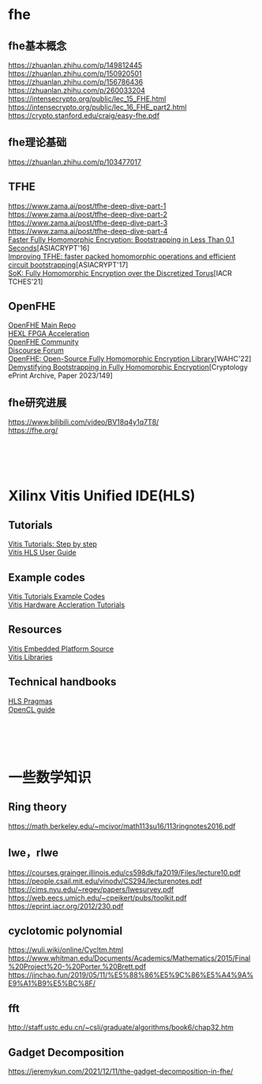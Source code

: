 # fhe

## fhe基本概念

https://zhuanlan.zhihu.com/p/149812445</br>
https://zhuanlan.zhihu.com/p/150920501</br>
https://zhuanlan.zhihu.com/p/156786436</br>
https://zhuanlan.zhihu.com/p/260033204</br>
https://intensecrypto.org/public/lec_15_FHE.html</br>
https://intensecrypto.org/public/lec_16_FHE_part2.html</br>
https://crypto.stanford.edu/craig/easy-fhe.pdf</br>

## fhe理论基础

https://zhuanlan.zhihu.com/p/103477017</br>

## TFHE
https://www.zama.ai/post/tfhe-deep-dive-part-1</br>
https://www.zama.ai/post/tfhe-deep-dive-part-2</br>
https://www.zama.ai/post/tfhe-deep-dive-part-3</br>
https://www.zama.ai/post/tfhe-deep-dive-part-4</br>
[Faster Fully Homomorphic Encryption: Bootstrapping in Less Than 0.1 Seconds](https://eprint.iacr.org/2016/870.pdf)[ASIACRYPT'16]</br>
[Improving TFHE: faster packed homomorphic operations and efficient circuit bootstrapping](https://eprint.iacr.org/2017/430.pdf)[ASIACRYPT'17]</br>
[SoK: Fully Homomorphic Encryption over the Discretized Torus](https://marcjoye.github.io/papers/Joy22dtorus.pdf)[IACR TCHES'21]</br>

## OpenFHE
[OpenFHE Main Repo](https://github.com/openfheorg/openfhe-development)</br>
[HEXL FPGA Acceleration](https://github.com/openfheorg/openfhe-hexl)</br>
[OpenFHE Community](https://www.openfhe.org/)</br>
[Discourse Forum](https://openfhe.discourse.group/)</br>
[OpenFHE: Open-Source Fully Homomorphic Encryption Library](https://dl.acm.org/doi/pdf/10.1145/3560827.3563379)[WAHC'22]</br>
[Demystifying Bootstrapping in Fully Homomorphic Encryption](https://eprint.iacr.org/2023/149.pdf)[Cryptology ePrint Archive, Paper 2023/149]</br>


## fhe研究进展

https://www.bilibili.com/video/BV18q4y1q7T8/</br>
https://fhe.org/</br>
<br></br><br></br>


# Xilinx Vitis Unified IDE(HLS)

## Tutorials
[Vitis Tutorials: Step by step](https://docs.xilinx.com/r/en-US/Vitis-Tutorials-Getting-Started/Vitis-Tutorials-Getting-Started)</br>
[Vitis HLS User Guide](https://docs.xilinx.com/r/en-US/ug1399-vitis-hls/Launching-the-Vitis-Unified-IDE)</br>

## Example codes
[Vitis Tutorials Example Codes](https://github.com/Xilinx/Vitis-Tutorials/tree/2023.1/Getting_Started)</br>
[Vitis Hardware Accleration Tutorials](https://github.com/Xilinx/Vitis-Tutorials/tree/2023.2/Hardware_Acceleration)</br>

## Resources
[Vitis Embedded Platform Source](https://github.com/Xilinx/Vitis_Embedded_Platform_Source)</br>
[Vitis Libraries](https://docs.xilinx.com/r/en-US/Vitis_Libraries/index.html)</br>

## Technical handbooks
[HLS Pragmas](https://www.xilinx.com/htmldocs/xilinx2019_1/sdaccel_doc/hls-pragmas-okr1504034364623.html#fde1504034360078)</br>
[OpenCL guide](https://docs.xilinx.com/r/en-US/ug1393-vitis-application-acceleration/OpenCL-Programming)</br>
<br></br><br></br>


# 一些数学知识

## Ring theory
https://math.berkeley.edu/~mcivor/math113su16/113ringnotes2016.pdf</br>

## lwe，rlwe
https://courses.grainger.illinois.edu/cs598dk/fa2019/Files/lecture10.pdf</br>
https://people.csail.mit.edu/vinodv/CS294/lecturenotes.pdf</br>
https://cims.nyu.edu/~regev/papers/lwesurvey.pdf</br>
https://web.eecs.umich.edu/~cpeikert/pubs/toolkit.pdf</br>
https://eprint.iacr.org/2012/230.pdf</br>

## cyclotomic polynomial
https://wuli.wiki/online/Cycltm.html</br>
https://www.whitman.edu/Documents/Academics/Mathematics/2015/Final%20Project%20-%20Porter,%20Brett.pdf</br>
https://jinchao.fun/2019/05/11/%E5%88%86%E5%9C%86%E5%A4%9A%E9%A1%B9%E5%BC%8F/</br>

## fft
http://staff.ustc.edu.cn/~csli/graduate/algorithms/book6/chap32.htm</br>

## Gadget Decomposition
https://jeremykun.com/2021/12/11/the-gadget-decomposition-in-fhe/</br>
